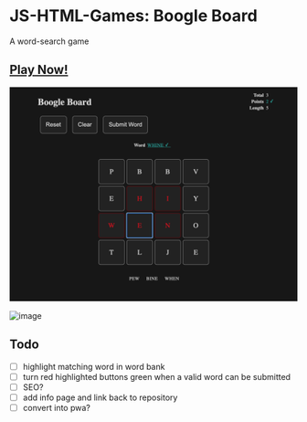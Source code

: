 # JS-HTML-Games: Boogle Board
A word-search game

## [Play Now!](https://picaq.github.io/JS+HTML-Games/)

[![image](boggle_game.png)](https://picaq.github.io/JS+HTML-Games/)


![image](https://user-images.githubusercontent.com/34908590/128127040-8f711ec5-c03c-4af3-9aaa-bebcc1bc6513.png)


## Todo
- [ ] highlight matching word in word bank
- [ ] turn red highlighted buttons green when a valid word can be submitted
- [ ] SEO?
- [ ] add info page and link back to repository
- [ ] convert into pwa?
